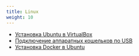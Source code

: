 ```yaml
---
title: Linux
weight: 10
---
```


- [Установка Ubuntu в VirtualBox](linux/virtualbox)
- [Подключение аппаратных кошельков по USB](linux/udev-rules)
- [Установка Docker в Ubuntu](linux/docker)